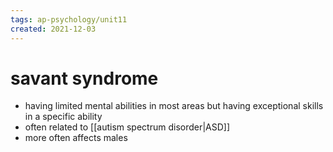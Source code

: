 ```yaml
---
tags: ap-psychology/unit11 
created: 2021-12-03
---
```


# savant syndrome

- having limited mental abilities in most areas but having exceptional skills in a specific ability
- often related to [[autism spectrum disorder|ASD]]
- more often affects males 
